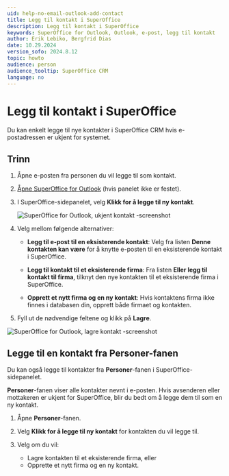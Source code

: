 ```yaml
---
uid: help-no-email-outlook-add-contact
title: Legg til kontakt i SuperOffice
description: Legg til kontakt i SuperOffice
keywords: SuperOffice for Outlook, Outlook, e-post, legg til kontakt
author: Erik Lebiko, Bergfrid Dias
date: 10.29.2024
version_sofo: 2024.8.12
topic: howto
audience: person
audience_tooltip: SuperOffice CRM
language: no
---
```


# Legg til kontakt i SuperOffice

Du kan enkelt legge til nye kontakter i SuperOffice CRM hvis e-postadressen er ukjent for systemet.

## Trinn

1. Åpne e-posten fra personen du vil legge til som kontakt.

1. [Åpne SuperOffice for Outlook][1] (hvis panelet ikke er festet).

1. I SuperOffice-sidepanelet, velg **Klikk for å legge til ny kontakt**.

    ![SuperOffice for Outlook, ukjent kontakt -screenshot][img2]

1. Velg mellom følgende alternativer:

    * **Legg til e-post til en eksisterende kontakt**: Velg fra listen **Denne kontakten kan være** for å knytte e-posten til en eksisterende kontakt i SuperOffice.

    * **Legg til kontakt til et eksisterende firma**: Fra listen **Eller legg til kontakt til firma**, tilknyt den nye kontakten til et eksisterende firma i SuperOffice.

    * **Opprett et nytt firma og en ny kontakt**: Hvis kontaktens firma ikke finnes i databasen din, opprett både firmaet og kontakten.

1. Fyll ut de nødvendige feltene og klikk på **Lagre**.

![SuperOffice for Outlook, lagre kontakt -screenshot][img1]

## Legge til en kontakt fra Personer-fanen

Du kan også legge til kontakter fra **Personer**-fanen i SuperOffice-sidepanelet.

**Personer**-fanen viser alle kontakter nevnt i e-posten. Hvis avsenderen eller mottakeren er ukjent for SuperOffice, blir du bedt om å legge dem til som en ny kontakt.

1. Åpne **Personer**-fanen.

1. Velg **Klikk for å legge til ny kontakt** for kontakten du vil legge til.

1. Velg om du vil:

    * Lagre kontakten til et eksisterende firma, eller
    * Opprette et nytt firma og en ny kontakt.

<!-- Referenced links -->
[1]: get.md#open

<!-- Referenced images -->
[img1]: ../../../../media/loc/en/email/outlook-add-contact.png
[img2]: ../../../../media/loc/en/email/outlook-unknown-contact.png
